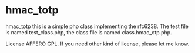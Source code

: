 hmac_totp
=========

hmac_totp
this is a simple php class implementing the rfc6238.
The test file is named test_class.php, the class file is named class.hmac_otp.php. 

License AFFERO GPL. If you need other kind of license, please let me know. 


